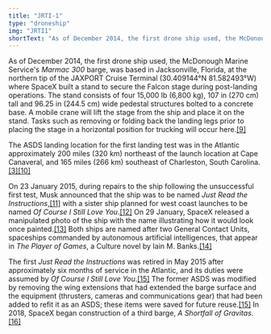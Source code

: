 ```yaml
---
title: "JRTI-1"
type: "droneship"
img: "JRTI1"
shortText: "As of December 2014, the first drone ship used, the McDonough Marine Service's _Marmac 300_ barge, was based in Jacksonville, Florida, at the northern tip of the JAXPORT Cruise Terminal (30.409144°N 81.582493°W) where SpaceX built a stand to secure the Falcon stage during post-landing operations."
---
```


As of December 2014, the first drone ship used, the McDonough Marine Service's _Marmac 300_ barge, was based in Jacksonville, Florida, at the northern tip of the JAXPORT Cruise Terminal (30.409144°N 81.582493°W) where SpaceX built a stand to secure the Falcon stage during post-landing operations. The stand consists of four 15,000 lb (6,800 kg), 107 in (270 cm) tall and 96.25 in (244.5 cm) wide pedestal structures bolted to a concrete base. A mobile crane will lift the stage from the ship and place it on the stand. Tasks such as removing or folding back the landing legs prior to placing the stage in a horizontal position for trucking will occur here.[[9]](https://en.wikipedia.org/wiki/Autonomous_spaceport_drone_ship#cite_note-SLC-13_Draft_EA-9)

The ASDS landing location for the first landing test was in the Atlantic approximately 200 miles (320 km) northeast of the launch location at Cape Canaveral, and 165 miles (266 km) southeast of Charleston, South Carolina.[[3]](https://en.wikipedia.org/wiki/Autonomous_spaceport_drone_ship#cite_note-cbs20141216-3)[[10]](https://en.wikipedia.org/wiki/Autonomous_spaceport_drone_ship#cite_note-sfn20141216-10)

On 23 January 2015, during repairs to the ship following the unsuccessful first test, Musk announced that the ship was to be named _Just Read the Instructions_,[[11]](https://en.wikipedia.org/wiki/Autonomous_spaceport_drone_ship#cite_note-11) with a sister ship planned for west coast launches to be named _Of Course I Still Love You_.[[12]](https://en.wikipedia.org/wiki/Autonomous_spaceport_drone_ship#cite_note-musk20150123-12) On 29 January, SpaceX released a manipulated photo of the ship with the name illustrating how it would look once painted.[[13]](https://en.wikipedia.org/wiki/Autonomous_spaceport_drone_ship#cite_note-twitter.com-13) Both ships are named after two General Contact Units, spaceships commanded by autonomous artificial intelligences, that appear in _The Player of Games_, a Culture novel by Iain M. Banks.[[14]](https://en.wikipedia.org/wiki/Autonomous_spaceport_drone_ship#cite_note-14)

The first _Just Read the Instructions_ was retired in May 2015 after approximately six months of service in the Atlantic, and its duties were assumed by _Of Course I Still Love You_.[[15]](https://en.wikipedia.org/wiki/Autonomous_spaceport_drone_ship#cite_note-nsf20150618-15) The former ASDS was modified by removing the wing extensions that had extended the barge surface and the equipment (thrusters, cameras and communications gear) that had been added to refit it as an ASDS; these items were saved for future reuse.[[15]](https://en.wikipedia.org/wiki/Autonomous_spaceport_drone_ship#cite_note-nsf20150618-15) In 2018, SpaceX began construction of a third barge, _A Shortfall of Gravitas_.[[16]](https://en.wikipedia.org/wiki/Autonomous_spaceport_drone_ship#cite_note-nsf20180719-16)
